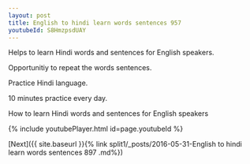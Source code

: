```yaml
---
layout: post
title: English to hindi learn words sentences 957 
youtubeId: S8HmzpsdUAY
---
```

 
 
Helps to learn Hindi words and sentences for English speakers.

Opportunitiy to repeat the words sentences. 

Practice Hindi language. 
 
10 minutes practice every day. 
 
How to learn Hindi words and sentences for English speakers 
 
{% include youtubePlayer.html id=page.youtubeId %}
 
 
[Next]({{ site.baseurl }}{% link  split1/_posts/2016-05-31-English to hindi learn words sentences 897 .md%})
 

